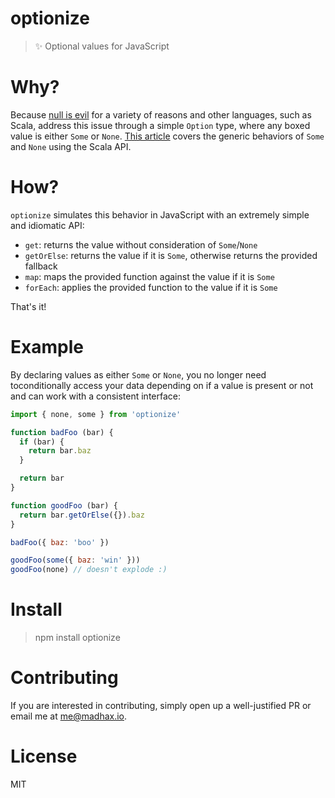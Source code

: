 # optionize

> :sparkles: Optional values for JavaScript

# Why?

Because [null is evil](https://sidburn.github.io/blog/2016/03/20/null-is-evil) for a variety of reasons and other languages, such as Scala,
address this issue through a simple `Option` type, where any boxed value is either `Some` or `None`. [This article](http://danielwestheide.com/blog/2012/12/19/the-neophytes-guide-to-scala-part-5-the-option-type.html) covers the generic behaviors of `Some` and `None` using the Scala API.

# How?

`optionize` simulates this behavior in JavaScript with an extremely simple and idiomatic API:

* `get`: returns the value without consideration of `Some`/`None`
* `getOrElse`: returns the value if it is `Some`, otherwise returns the provided fallback
* `map`: maps the provided function against the value if it is `Some`
* `forEach`: applies the provided function to the value if it is `Some`

That's it!

# Example

By declaring values as either `Some` or `None`, you no longer need toconditionally access your data depending on if a value is present or not and can work with a consistent interface:

```js
import { none, some } from 'optionize'

function badFoo (bar) {
  if (bar) {
    return bar.baz
  }

  return bar
}

function goodFoo (bar) {
  return bar.getOrElse({}).baz
}

badFoo({ baz: 'boo' })

goodFoo(some({ baz: 'win' }))
goodFoo(none) // doesn't explode :)
```

# Install

> npm install optionize

# Contributing

If you are interested in contributing, simply open up a well-justified PR or email me at me@madhax.io.

# License

MIT
